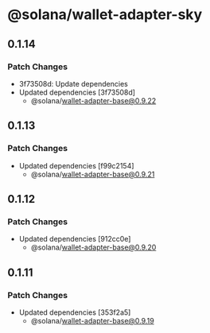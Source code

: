 # @solana/wallet-adapter-sky

## 0.1.14

### Patch Changes

-   3f73508d: Update dependencies
-   Updated dependencies [3f73508d]
    -   @solana/wallet-adapter-base@0.9.22

## 0.1.13

### Patch Changes

-   Updated dependencies [f99c2154]
    -   @solana/wallet-adapter-base@0.9.21

## 0.1.12

### Patch Changes

-   Updated dependencies [912cc0e]
    -   @solana/wallet-adapter-base@0.9.20

## 0.1.11

### Patch Changes

-   Updated dependencies [353f2a5]
    -   @solana/wallet-adapter-base@0.9.19
